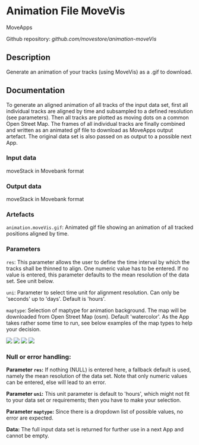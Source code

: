 # Animation File MoveVis
MoveApps

Github repository: *github.com/movestore/animation-moveVis*

## Description
Generate an animation of your tracks (using MoveVis) as a .gif to download.

## Documentation
To generate an aligned animation of all tracks of the input data set, first all individual tracks are aligned by time and subsampled to a defined resolution (see parameters). Then all tracks are plotted as moving dots on a common Open Street Map. The frames of all individual tracks are finally combined and written as an animated gif file to download as MoveApps output artefact. The original data set is also passed on as output to a possible next App. 

### Input data
moveStack in Movebank format

### Output data
moveStack in Movebank format

### Artefacts
`animation.moveVis.gif`: Animated gif file showing an animation of all tracked positions aligned by time.

### Parameters 
`res`: This parameter allows the user to define the time interval by which the tracks shall be thinned to align. One numeric value has to be entered. If no value is entered, this parameter defaults to the mean resolution of the data set. See unit below. 

`uni`: Parameter to select time unit for alignment resolution. Can only be 'seconds' up to 'days'. Default is 'hours'.

`maptype`: Selection of maptype for animation background. The map will be downloaded from Open Street Map (osm). Default 'watercolor'. As the App takes rather some time to run, see below examples of the map types to help your decision.

![](../watercolor_AniMove_map.png)
![](../topographic_AniMove_map.png)
![](../toner_AniMove_map.png)
![](../terrain_AniMove_map.png)

### Null or error handling:
**Parameter `res`:** If nothing (NULL) is entered here, a fallback default is used, namely the mean resolution of the data set. Note that only numeric values can be entered, else will lead to an error.

**Parameter `uni`:** This unit parameter is default to 'hours', which might not fit to your data set or requirements; then you have to make your selection.

**Parameter `maptype`:** Since there is a dropdown list of possible values, no error are expected.

**Data:** The full input data set is returned for further use in a next App and cannot be empty.
